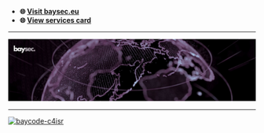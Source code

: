 - **🌐 [Visit baysec.eu](https://baysec.eu)**
- **🌐 [View services card](https://www.baysec.eu/Services%20Card%20-%20Baysec.pdf)**

---

<span>
  <a href="https://baysec.eu">
    <img src="img/1750871612515.jpeg" alt="Baysec" />
  </a>
</span>

  ---
<span>

  <a href="https://baysec.eu">
    <img width="100" height="100" src="http://baysec.eu/favicon.png" alt="baycode-c4isr" />
  </a>
</span>
